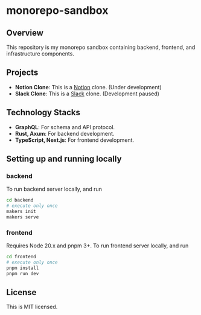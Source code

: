 # monorepo-sandbox

## Overview

This repository is my monorepo sandbox containing backend, frontend, and infrastructure components.

## Projects

- **Notion Clone**: This is a [Notion](https://www.notion.so/) clone. (Under development)
- **Slack Clone**: This is a [Slack](https://slack.com/) clone. (Development paused)

## Technology Stacks

- **GraphQL**: For schema and API protocol.
- **Rust, Axum**: For backend development.
- **TypeScript, Next.js**: For frontend development.

## Setting up and running locally

### backend

To run backend server locally, and run

```sh
cd backend
# execute only once
makers init
makers serve
```

### frontend

Requires Node 20.x and pnpm 3+. To run frontend server locally, and run

```sh
cd frontend
# execute only once
pnpm install
pnpm run dev
```

## License

This is MIT licensed.
